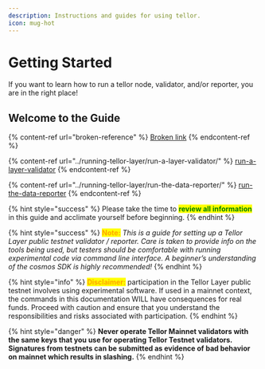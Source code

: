 ```yaml
---
description: Instructions and guides for using tellor.
icon: mug-hot
---
```


# Getting Started

If you want to learn how to run a tellor node, validator, and/or reporter, you are in the right place!

## Welcome to the Guide

{% content-ref url="broken-reference" %}
[Broken link](broken-reference)
{% endcontent-ref %}

{% content-ref url="../running-tellor-layer/run-a-layer-validator/" %}
[run-a-layer-validator](../running-tellor-layer/run-a-layer-validator/)
{% endcontent-ref %}

{% content-ref url="../running-tellor-layer/run-the-data-reporter/" %}
[run-the-data-reporter](../running-tellor-layer/run-the-data-reporter/)
{% endcontent-ref %}

{% hint style="success" %}
Please take the time to <mark style="color:green;">**review all information**</mark> in this guide and acclimate yourself before beginning.
{% endhint %}

{% hint style="success" %}
<mark style="color:orange;">**Note:**</mark> _This is a guide for setting up a Tellor Layer public testnet validator / reporter. Care is taken to provide info on the tools being used, but testers should be comfortable with running experimental code via command line interface. A beginner’s understanding of the cosmos SDK is highly recommended!_
{% endhint %}

{% hint style="info" %}
<mark style="color:orange;">**Disclaimer:**</mark> participation in the Tellor Layer public testnet involves using experimental software. If used in a mainnet context, the commands in this documentation WILL have consequences for real funds. Proceed with caution and ensure that you understand the responsibilities and risks associated with participation.
{% endhint %}

{% hint style="danger" %}
**Never operate Tellor Mainnet validators with the same keys that you use for operating Tellor Testnet validators. Signatures from testnets can be submitted as evidence of bad behavior on mainnet which results in slashing.**
{% endhint %}
